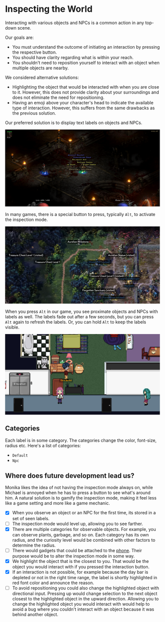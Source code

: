 # Inspecting the World

Interacting with various objects and NPCs is a common action in any top-down scene.

Our goals are:

- You must understand the outcome of initiating an interaction by pressing the respective button.
- You should have clarity regarding what is within your reach.
- You shouldn't need to reposition yourself to interact with an object when multiple objects are nearby.

We considered alternative solutions:

- Highlighting the object that would be interacted with when you are close to it. However, this does not provide clarity about your surroundings and does not eliminate the need for repositioning.
- Having an emoji above your character's head to indicate the available type of interaction. However, this suffers from the same drawbacks as the previous solution.

Our preferred solution is to display text labels on objects and NPCs.

![Diablo example with highlighted items](assets/diablo-inspect-items.png)

In many games, there is a special button to press, typically `Alt`, to activate the inspection mode.

![Songs of Conquest example with highlighted locations](assets/songs-of-conquest-inspect-world.png)

When you press `Alt` in our game, you see proximate objects and NPCs with labels as well.
The labels fade out after a few seconds, but you can press `Alt` again to refresh the labels.
Or, you can hold `Alt` to keep the labels visible.

![Don't Count The Sheep example](assets/dont-count-the-sheep-inspect-world.png)

## Categories

Each label is in some category.
The categories change the color, font-size, radius etc.
Here's a list of categories:

- `Default`
- `Npc`

## Where does future development lead us?

Monika likes the idea of not having the inspection mode always on, while Michael is annoyed when he has to press a button to see what's around him.
A natural solution is to gamify the inspection mode, making it feel less like a game setting and more like a game mechanic.

- [x] When you observe an object or an NPC for the first time, its stored in a set of seen labels.
- [ ] The inspection mode would level up, allowing you to see farther.
- [x] There are multiple categories for observable objects.
      For example, you can observe plants, garbage, and so on.
      Each category has its own radius, and the curiosity level would be combined with other factors to determine the radius.
- [ ] There would gadgets that could be attached to the [phone](phone.md).
      Their purpose would be to alter the inspection mode in some way.
- [x] We highlight the object that is the closest to you.
      That would be the object you would interact with if you pressed the interaction button.
- [x] If an interaction is not possible, for example because the day bar is depleted or not in the right time range, the label is shortly highlighted in red font color and announce the reason.
- [ ] To avoid repositioning you could also change the highlighted object with directional input.
      Pressing up would change selection to the next object closest to the highlighted object in the upward direction.
      Allowing you to change the highlighted object you would interact with would help to avoid a bug where you couldn't interact with an object because it was behind another object.
